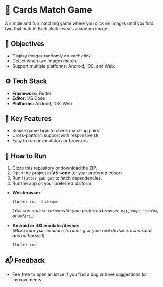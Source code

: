 # 🎴 Cards Match Game
A simple and fun matching game where you click on images until you find two that match! Each click reveals a random image.

## 🎯 Objectives
- Display images randomly on each click.
- Detect when two images match.
- Support multiple platforms: Android, iOS, and Web.

## ⚙️ Tech Stack
- **Framework:** Flutter  
- **Editor:** VS Code  
- **Platforms:** Android, iOS, Web  

## 📱 Key Features
- Simple game logic to check matching pairs  
- Cross-platform support with responsive UI  
- Easy to run on emulators or browsers  

## 🚀 How to Run
1. Clone this repository or download the ZIP.  
2. Open the project in **VS Code** (or your preferred editor).  
3. Run `flutter pub get` to fetch dependencies.  
4. Run the app on your preferred platform:  
 - **Web browser:**  
     ```command line
     flutter run -d chrome
     ```  
     *(You can replace `chrome` with your preferred browser, e.g., `edge`, `firefox`, or `safari`.)*

 - **Android or iOS emulator/device:**  
    *(Make sure your emulator is running or your real device is connected and authorized)*  
    ```command line
    flutter run
    ```

## 📬 Feedback
- Feel free to open an issue if you find a bug or have suggestions for improvements.
